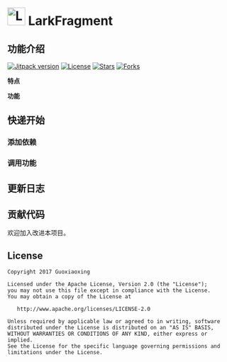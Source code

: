 # <img src="https://github.com/guoxiaoxing/LarkFragment/raw/master/art/project_logo.png" alt="LarkFragment" width="40" height="40" align="bottom" /> LarkFragment

## 功能介绍

[![Jitpack version](https://jitpack.io/v/guoxiaoxing/LarkFragment.svg)](https://jitpack.io/#guoxiaoxing/LarkFragment) 
[![License](https://img.shields.io/github/license/guoxiaoxing/LarkFragment.svg)](https://jitpack.io/#guoxiaoxing/LarkFragment) 
[![Stars](https://img.shields.io/github/stars/guoxiaoxing/LarkFragment.svg)](https://jitpack.io/#guoxiaoxing/LarkFragment) 
[![Forks](https://img.shields.io/github/forks/guoxiaoxing/LarkFragment.svg)](https://jitpack.io/#guoxiaoxing/LarkFragment) 


**特点**



**功能**


## 快递开始

### 添加依赖



### 调用功能

## 更新日志



## 贡献代码

欢迎加入改进本项目。

## License

```
Copyright 2017 Guoxiaoxing

Licensed under the Apache License, Version 2.0 (the "License");
you may not use this file except in compliance with the License.
You may obtain a copy of the License at

   http://www.apache.org/licenses/LICENSE-2.0

Unless required by applicable law or agreed to in writing, software
distributed under the License is distributed on an "AS IS" BASIS,
WITHOUT WARRANTIES OR CONDITIONS OF ANY KIND, either express or implied.
See the License for the specific language governing permissions and
limitations under the License.
```